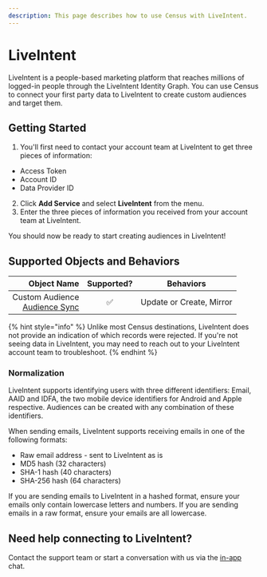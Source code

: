 ```yaml
---
description: This page describes how to use Census with LiveIntent.
---
```


# LiveIntent

LiveIntent is a people-based marketing platform that reaches millions of logged-in people through the LiveIntent Identity Graph. You can use Census to connect your first party data to LiveIntent to create custom audiences and target them.

## Getting Started

1. You'll first need to contact your account team at LiveIntent to get three pieces of information:
  - Access Token
  - Account ID
  - Data Provider ID
2. Click **Add Service** and select **LiveIntent** from the menu.
3. Enter the three pieces of information you received from your account team at LiveIntent.

You should now be ready to start creating audiences in LiveIntent!

## Supported Objects and Behaviors

| **Object Name** | **Supported?** | **Behaviors**  |
| --------------: | :------------: | :------------: |
| Custom Audience<br> [Audience Sync](https://docs.getcensus.com/basics/core-concept/audience-syncs) |        ✅      | Update or Create, Mirror |

{% hint style="info" %}
Unlike most Census destinations, LiveIntent does not provide an indication of which records were rejected. If you're not seeing data in LiveIntent, you may need to reach out to your LiveIntent account team to troubleshoot.
{% endhint %}

### Normalization

LiveIntent supports identifying users with three different identifiers: Email, AAID and IDFA, the two mobile device identifiers for Android and Apple respective. Audiences can be created with any combination of these identifiers.

When sending emails, LiveIntent supports receiving emails in one of the following formats:
- Raw email address - sent to LiveIntent as is
- MD5 hash (32 characters)
- SHA-1 hash (40 characters)
- SHA-256 hash (64 characters)

If you are sending emails to LiveIntent in a hashed format, ensure your emails only contain lowercase letters and numbers. If you are sending emails in a raw format, ensure your emails are all lowercase.

## Need help connecting to LiveIntent?

Contact the support team or start a conversation with us via the [in-app](https://app.getcensus.com) chat.
